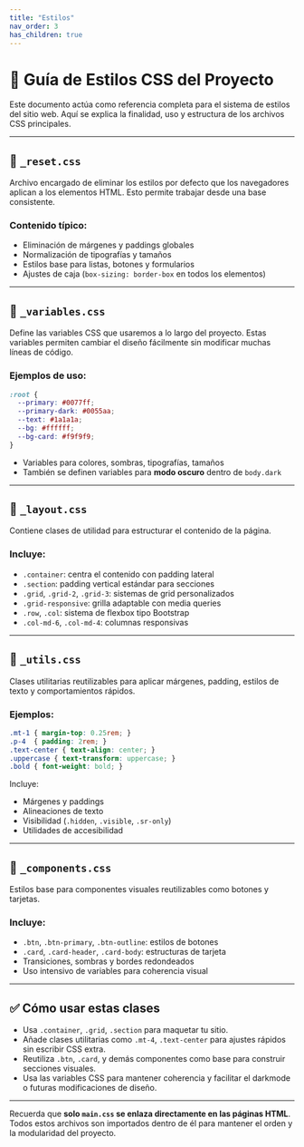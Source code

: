 ```yaml
---
title: "Estilos"
nav_order: 3
has_children: true
---
```


# 🎨 Guía de Estilos CSS del Proyecto

Este documento actúa como referencia completa para el sistema de estilos del sitio web. Aquí se explica la finalidad, uso y estructura de los archivos CSS principales.

---

## 🧼 `_reset.css`

Archivo encargado de eliminar los estilos por defecto que los navegadores aplican a los elementos HTML. Esto permite trabajar desde una base consistente.

### Contenido típico:
- Eliminación de márgenes y paddings globales
- Normalización de tipografías y tamaños
- Estilos base para listas, botones y formularios
- Ajustes de caja (`box-sizing: border-box` en todos los elementos)

---

## 🎨 `_variables.css`

Define las variables CSS que usaremos a lo largo del proyecto. Estas variables permiten cambiar el diseño fácilmente sin modificar muchas líneas de código.

### Ejemplos de uso:
```css
:root {
  --primary: #0077ff;
  --primary-dark: #0055aa;
  --text: #1a1a1a;
  --bg: #ffffff;
  --bg-card: #f9f9f9;
}
```

- Variables para colores, sombras, tipografías, tamaños
- También se definen variables para **modo oscuro** dentro de `body.dark`

---

## 🧱 `_layout.css`

Contiene clases de utilidad para estructurar el contenido de la página.

### Incluye:
- `.container`: centra el contenido con padding lateral
- `.section`: padding vertical estándar para secciones
- `.grid`, `.grid-2`, `.grid-3`: sistemas de grid personalizados
- `.grid-responsive`: grilla adaptable con media queries
- `.row`, `.col`: sistema de flexbox tipo Bootstrap
- `.col-md-6`, `.col-md-4`: columnas responsivas

---

## 🔧 `_utils.css`

Clases utilitarias reutilizables para aplicar márgenes, padding, estilos de texto y comportamientos rápidos.

### Ejemplos:
```css
.mt-1 { margin-top: 0.25rem; }
.p-4  { padding: 2rem; }
.text-center { text-align: center; }
.uppercase { text-transform: uppercase; }
.bold { font-weight: bold; }
```

Incluye:
- Márgenes y paddings
- Alineaciones de texto
- Visibilidad (`.hidden`, `.visible`, `.sr-only`)
- Utilidades de accesibilidad

---

## 🧩 `_components.css`

Estilos base para componentes visuales reutilizables como botones y tarjetas.

### Incluye:
- `.btn`, `.btn-primary`, `.btn-outline`: estilos de botones
- `.card`, `.card-header`, `.card-body`: estructuras de tarjeta
- Transiciones, sombras y bordes redondeados
- Uso intensivo de variables para coherencia visual

---

## ✅ Cómo usar estas clases

- Usa `.container`, `.grid`, `.section` para maquetar tu sitio.
- Añade clases utilitarias como `.mt-4`, `.text-center` para ajustes rápidos sin escribir CSS extra.
- Reutiliza `.btn`, `.card`, y demás componentes como base para construir secciones visuales.
- Usa las variables CSS para mantener coherencia y facilitar el darkmode o futuras modificaciones de diseño.

---

Recuerda que **solo `main.css` se enlaza directamente en las páginas HTML**. Todos estos archivos son importados dentro de él para mantener el orden y la modularidad del proyecto.
